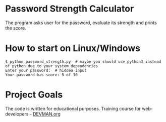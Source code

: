 # Password Strength Calculator

The program asks user for the password, evaluate its strength and prints the score.

# How to start on Linux/Windows

```
$ python password_strength.py  # maybe you should use python3 instead of python due to your system dependencies
Enter your password:  # hidden input
Your password has score: 5 of 10
```

# Project Goals

The code is written for educational purposes. Training course for web-developers - [DEVMAN.org](https://devman.org)
